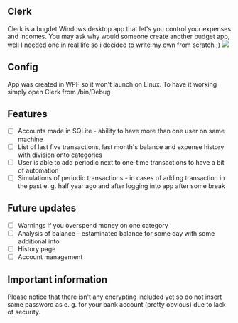 ﻿## Clerk
Clerk is a bugdet Windows desktop app that let's you control your expenses and incomes.
You may ask why would someone create another budget app, well I needed one in real life so i decided to write my own from scratch ;)
![](https://i.ibb.co/6JBmdGx/clerk-screen.png)
## Config
App was created in WPF so it won't launch on Linux. To have it working simply open Clerk from /bin/Debug
## Features
 - [ ] Accounts made in SQLite - ability to have more than one user on same machine
 - [ ] List of last five transactions, last month's balance and expense history with division onto categories
 - [ ] User is able to add periodic next to one-time transactions to have a bit of automation
 - [ ] Simulations of periodic transactions - in cases of adding transaction in the past e. g. half year ago and after logging into app after some break
## Future updates
 - [ ] Warnings if you overspend money on one category
 - [ ] Analysis of balance - estaminated balance for some day with some additional info
 - [ ] History page
 - [ ] Account management
## Important information
Please notice that there isn't any encrypting included yet so do not insert same password as e. g. for your bank account (pretty obvious) due to lack of security.

